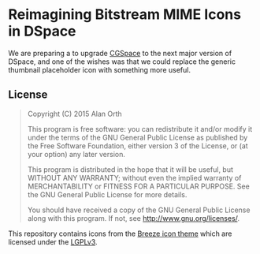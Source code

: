 # Reimagining Bitstream MIME Icons in DSpace
We are preparing a to upgrade [CGSpace](https://cgspace.cgiar.org) to the next major version of DSpace, and one of the wishes was that we could replace the generic thumbnail placeholder icon with something more useful.

## License

>Copyright (C) 2015 Alan Orth
>
>This program is free software: you can redistribute it and/or modify
>it under the terms of the GNU General Public License as published by
>the Free Software Foundation, either version 3 of the License, or
>(at your option) any later version.
>
>This program is distributed in the hope that it will be useful,
>but WITHOUT ANY WARRANTY; without even the implied warranty of
>MERCHANTABILITY or FITNESS FOR A PARTICULAR PURPOSE.  See the
>GNU General Public License for more details.
>
>You should have received a copy of the GNU General Public License
>along with this program.  If not, see <http://www.gnu.org/licenses/>.

This repository contains icons from the [Breeze icon theme](https://github.com/NitruxSA/breeze-icon-theme) which are licensed under the [LGPLv3](https://github.com/NitruxSA/breeze-icon-theme/blob/master/LICENSE).
